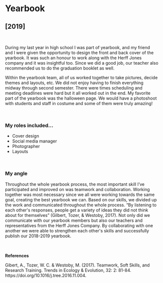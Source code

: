 # Yearbook 
<h2>[2019]</h2>

<br/>
<p>
During my last year in high school I was part of yearbook, and my friend and I were given the opportunity to design the front and back cover of the yearbook. It was such an honour to work along with the Herff Jones company and it was insightful too. Since we did a good job, our teacher also recommended us to do the graduation booklet as well. 

Within the yearbook team, all of us worked together  to take pictures, decide themes and layouts, etc. We did not enjoy having to finish everything midway through second semester. There were times scheduling and meeting deadlines were hard but it all worked out in the end. My favorite part of the yearbook was the halloween page. We would have a photoshoot with students and staff in costume and some of them were truly amazing!
</p>
<br/>

<h3>My roles included...</h3>
<p>

* Cover design
* Social media manager
* Photographer
* Layouts
</p>
</br>

<h3>My angle</h3>

<p>Throughout the whole yearbook process, the most important skill I’ve participated and improved on was teamwork and collaboration. Working together was most necessary since we all were working towards the same goal, creating the best yearbook we can. Based on our skills, we divided up the work and communicated throughout the whole process. “By listening to each other's responses, people get a variety of ideas they did not think about for themselves” (Gilbert, Tozer, & Westoby, 2017). Not only did we communicate with our yearbook members but also our teachers and representatives from the Herff Jones Company. By collaborating with one another we were able to strengthen each other's skills and successfully publish our 2018-2019 yearbook.</p>

<br></br>
<strong>References</strong>

<p>Gibert, A., Tozer, W. C. & Westoby, M. (2017). Teamwork, Soft Skills, and Research Training. Trends in Ecology & Evolution, 32: 2: 81-84. https://doi.org/10.1016/j.tree.2016.11.004.</p>
<br></br>